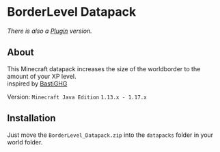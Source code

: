# BorderLevel Datapack
*There is also a [Plugin](https://github.com/FuntyGithub/BorderLevel_Plugin) version.*

## About
This Minecraft datapack increases the size of the worldborder to the amount of your XP level.  
inspired by [BastiGHG](https://www.youtube.com/watch?v=Mu67I1qxYL8)  

Version: ``Minecraft Java Edition`` ``1.13.x - 1.17.x``
## Installation
Just move the ``BorderLevel_Datapack.zip`` into the ``datapacks`` folder in your world folder.

